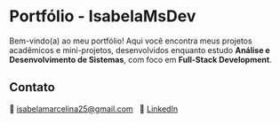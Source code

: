# Portfólio - IsabelaMsDev

Bem-vindo(a) ao meu portfólio! Aqui você encontra meus projetos acadêmicos e mini-projetos, desenvolvidos enquanto estudo **Análise e Desenvolvimento de Sistemas**, com foco em **Full-Stack Development**.



## Contato
📧 isabelamarcelina25@gmail.com  
🔗 [LinkedIn](https://www.linkedin.com/in/seu-linkedin/)
